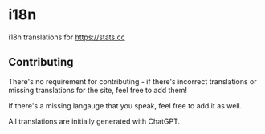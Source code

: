 # i18n

i18n translations for https://stats.cc

## Contributing

There's no requirement for contributing - if there's incorrect translations or missing translations for the site, feel
free to add them!

If there's a missing langauge that you speak, feel free to add it as well.

All translations are initially generated with ChatGPT.
